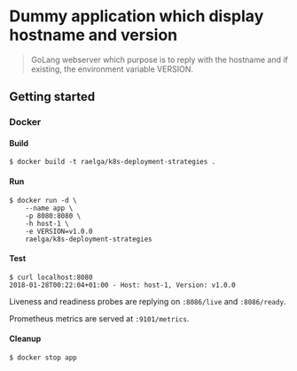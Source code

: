 Dummy application which display hostname and version
====================================================

> GoLang webserver which purpose is to reply with the hostname and if existing,
the environment variable VERSION.

## Getting started

### Docker

#### Build

```
$ docker build -t raelga/k8s-deployment-strategies .
```

#### Run

```
$ docker run -d \
    --name app \
    -p 8080:8080 \
    -h host-1 \
    -e VERSION=v1.0.0
    raelga/k8s-deployment-strategies
```

#### Test

```
$ curl localhost:8080
2018-01-28T00:22:04+01:00 - Host: host-1, Version: v1.0.0
```

Liveness and readiness probes are replying on `:8086/live` and `:8086/ready`.

Prometheus metrics are served at `:9101/metrics`.

#### Cleanup

```
$ docker stop app
```
